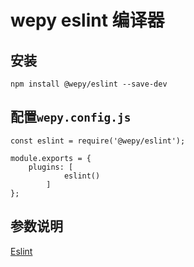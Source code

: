 # wepy eslint 编译器

## 安装

```
npm install @wepy/eslint --save-dev
```

## 配置`wepy.config.js`

```
const eslint = require('@wepy/eslint');

module.exports = {
    plugins: [
			eslint()
		]
};
```

## 参数说明

[Eslint](https://eslint.org/docs/developer-guide/nodejs-api#cliengine)